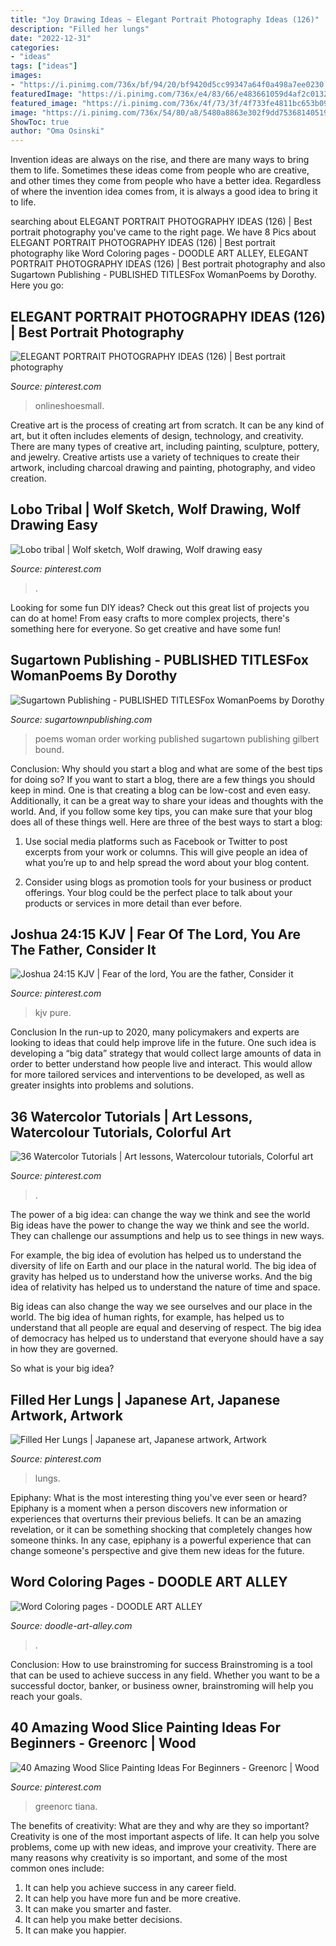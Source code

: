 ```yaml
---
title: "Joy Drawing Ideas ~ Elegant Portrait Photography Ideas (126)"
description: "Filled her lungs"
date: "2022-12-31"
categories:
- "ideas"
tags: ["ideas"]
images:
- "https://i.pinimg.com/736x/bf/94/20/bf9420d5cc99347a64f0a498a7ee0230.jpg"
featuredImage: "https://i.pinimg.com/736x/e4/83/66/e483661059d4af2c0132294442fee50c.jpg"
featured_image: "https://i.pinimg.com/736x/4f/73/3f/4f733fe4811bc653b099e6287d78aeb2.jpg"
image: "https://i.pinimg.com/736x/54/80/a8/5480a8863e302f9dd75368140519fd59.jpg"
ShowToc: true
author: "Oma Osinski"
---
```



Invention ideas are always on the rise, and there are many ways to bring them to life. Sometimes these ideas come from people who are creative, and other times they come from people who have a better idea. Regardless of where the invention idea comes from, it is always a good idea to bring it to life.

	

		
searching about ELEGANT PORTRAIT PHOTOGRAPHY IDEAS (126) | Best portrait photography you've came to the right page. We have 8 Pics about ELEGANT PORTRAIT PHOTOGRAPHY IDEAS (126) | Best portrait photography like Word Coloring pages - DOODLE ART ALLEY, ELEGANT PORTRAIT PHOTOGRAPHY IDEAS (126) | Best portrait photography and also Sugartown Publishing - PUBLISHED TITLESFox WomanPoems by Dorothy. Here you go:
		
    
## ELEGANT PORTRAIT PHOTOGRAPHY IDEAS (126) | Best Portrait Photography

<img loading=lazy src="https://i.pinimg.com/736x/54/80/a8/5480a8863e302f9dd75368140519fd59.jpg" onerror="this.onerror=null;this.src='https://tse2.mm.bing.net/th?id=OIP.6lIrgrYrNJT7jYTC-JSvLAHaK-&amp;pid=15.1';" alt="ELEGANT PORTRAIT PHOTOGRAPHY IDEAS (126) | Best portrait photography">

_Source: pinterest.com_

>onlineshoesmall. 

	

Creative art is the process of creating art from scratch. It can be any kind of art, but it often includes elements of design, technology, and creativity. There are many types of creative art, including painting, sculpture, pottery, and jewelry. Creative artists use a variety of techniques to create their artwork, including charcoal drawing and painting, photography, and video creation.

    
## Lobo Tribal | Wolf Sketch, Wolf Drawing, Wolf Drawing Easy

<img loading=lazy src="https://i.pinimg.com/736x/c7/6c/69/c76c6955cb7f03cac18e6a44d45e6b96.jpg" onerror="this.onerror=null;this.src='https://tse2.mm.bing.net/th?id=OIP.7Q_xoWef8Caf9MkQhsgAxgHaJ3&amp;pid=15.1';" alt="Lobo tribal | Wolf sketch, Wolf drawing, Wolf drawing easy">

_Source: pinterest.com_

>. 

	

Looking for some fun DIY ideas? Check out this great list of projects you can do at home! From easy crafts to more complex projects, there's something here for everyone. So get creative and have some fun!

    
## Sugartown Publishing - PUBLISHED TITLESFox WomanPoems By Dorothy

<img loading=lazy src="http://sugartownpublishing.com/yahoo_site_admin/assets/images/cover18b_sm.203195125_std.jpg" onerror="this.onerror=null;this.src='https://tse2.mm.bing.net/th?id=OIP.5YqEeUexpmd309gQJYlZjQAAAA&amp;pid=15.1';" alt="Sugartown Publishing - PUBLISHED TITLESFox WomanPoems by Dorothy">

_Source: sugartownpublishing.com_

>poems woman order working published sugartown publishing gilbert bound. 

	

Conclusion: Why should you start a blog and what are some of the best tips for doing so?
If you want to start a blog, there are a few things you should keep in mind. One is that creating a blog can be low-cost and even easy. Additionally, it can be a great way to share your ideas and thoughts with the world. And, if you follow some key tips, you can make sure that your blog does all of these things well. Here are three of the best ways to start a blog:
1. Use social media platforms such as Facebook or Twitter to post excerpts from your work or columns. This will give people an idea of what you’re up to and help spread the word about your blog content.

2. Consider using blogs as promotion tools for your business or product offerings. Your blog could be the perfect place to talk about your products or services in more detail than ever before.

    
## Joshua 24:15 KJV | Fear Of The Lord, You Are The Father, Consider It

<img loading=lazy src="https://i.pinimg.com/736x/4f/73/3f/4f733fe4811bc653b099e6287d78aeb2.jpg" onerror="this.onerror=null;this.src='https://tse4.mm.bing.net/th?id=OIP.Ue8HYCHSbwQq7C2SupzJ3AHaHa&amp;pid=15.1';" alt="Joshua 24:15 KJV | Fear of the lord, You are the father, Consider it">

_Source: pinterest.com_

>kjv pure. 

	

Conclusion
In the run-up to 2020, many policymakers and experts are looking to ideas that could help improve life in the future. One such idea is developing a “big data” strategy that would collect large amounts of data in order to better understand how people live and interact. This would allow for more tailored services and interventions to be developed, as well as greater insights into problems and solutions.

    
## 36 Watercolor Tutorials | Art Lessons, Watercolour Tutorials, Colorful Art

<img loading=lazy src="https://i.pinimg.com/736x/e4/83/66/e483661059d4af2c0132294442fee50c.jpg" onerror="this.onerror=null;this.src='https://tse3.mm.bing.net/th?id=OIP.iFLc7zC4zLyrGqr0Q_8bUwHaJ3&amp;pid=15.1';" alt="36 Watercolor Tutorials | Art lessons, Watercolour tutorials, Colorful art">

_Source: pinterest.com_

>. 

	

The power of a big idea: can change the way we think and see the world
Big ideas have the power to change the way we think and see the world. They can challenge our assumptions and help us to see things in new ways.


For example, the big idea of evolution has helped us to understand the diversity of life on Earth and our place in the natural world. The big idea of gravity has helped us to understand how the universe works. And the big idea of relativity has helped us to understand the nature of time and space.



Big ideas can also change the way we see ourselves and our place in the world. The big idea of human rights, for example, has helped us to understand that all people are equal and deserving of respect. The big idea of democracy has helped us to understand that everyone should have a say in how they are governed.



So what is your big idea?

    
## Filled Her Lungs | Japanese Art, Japanese Artwork, Artwork

<img loading=lazy src="https://i.pinimg.com/736x/bf/94/20/bf9420d5cc99347a64f0a498a7ee0230.jpg" onerror="this.onerror=null;this.src='https://tse1.mm.bing.net/th?id=OIP.MDDbrYOOu95Wa02aLWI3zQHaKd&amp;pid=15.1';" alt="Filled Her Lungs | Japanese art, Japanese artwork, Artwork">

_Source: pinterest.com_

>lungs. 

	

Epiphany: What is the most interesting thing you've ever seen or heard?
Epiphany is a moment when a person discovers new information or experiences that overturns their previous beliefs. It can be an amazing revelation, or it can be something shocking that completely changes how someone thinks. In any case, epiphany is a powerful experience that can change someone's perspective and give them new ideas for the future.

    
## Word Coloring Pages - DOODLE ART ALLEY

<img loading=lazy src="https://www.doodle-art-alley.com/uploads/2/6/1/6/26162462/laugh_orig.jpg" onerror="this.onerror=null;this.src='https://tse1.mm.bing.net/th?id=OIP.IA5c5dbwXZFfMsADTmN1vwHaFu&amp;pid=15.1';" alt="Word Coloring pages - DOODLE ART ALLEY">

_Source: doodle-art-alley.com_

>. 

	

Conclusion: How to use brainstroming for success
Brainstroming is a tool that can be used to achieve success in any field. Whether you want to be a successful doctor, banker, or business owner, brainstroming will help you reach your goals.

    
## 40 Amazing Wood Slice Painting Ideas For Beginners - Greenorc | Wood

<img loading=lazy src="https://i.pinimg.com/736x/b8/d3/03/b8d3038395b2704849cf9bbee614dbea.jpg" onerror="this.onerror=null;this.src='https://tse4.mm.bing.net/th?id=OIP.79POYdbwVaj_WnWZVYR38QHaJ4&amp;pid=15.1';" alt="40 Amazing Wood Slice Painting Ideas For Beginners - Greenorc | Wood">

_Source: pinterest.com_

>greenorc tiana. 

	

The benefits of creativity: What are they and why are they so important?
Creativity is one of the most important aspects of life. It can help you solve problems, come up with new ideas, and improve your creativity. There are many reasons why creativity is so important, and some of the most common ones include: 
1) It can help you achieve success in any career field.
2) It can help you have more fun and be more creative. 
3) It can make you smarter and faster. 
4) It can help you make better decisions. 
5) It can make you happier.

